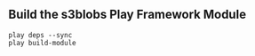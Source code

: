 Build the s3blobs Play Framework Module
---------------------------------------

    play deps --sync
    play build-module
